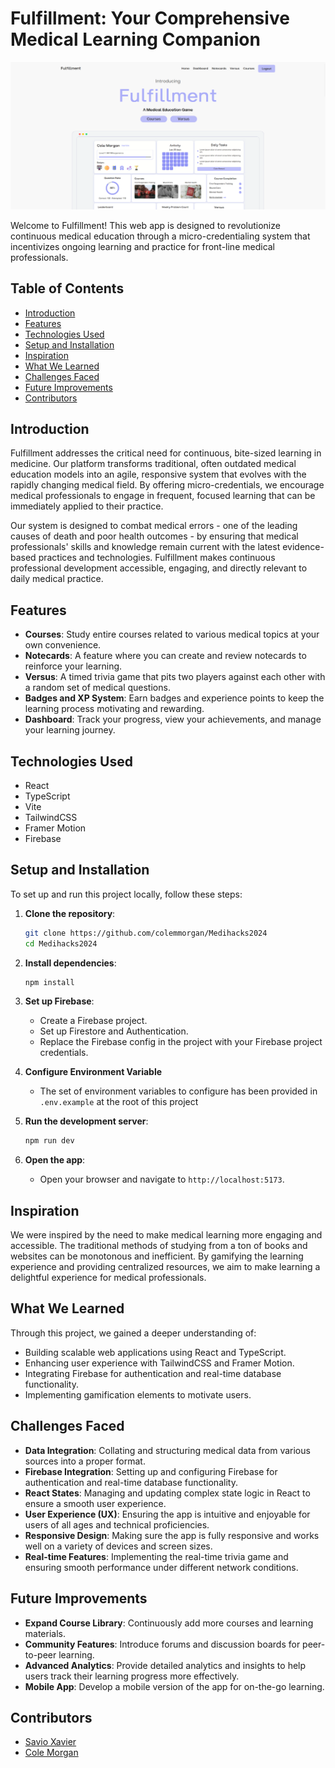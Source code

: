 # Fulfillment: Your Comprehensive Medical Learning Companion

![App Screenshot](./public/images/app.png)

Welcome to Fulfillment! This web app is designed to revolutionize continuous medical education through a micro-credentialing system that incentivizes ongoing learning and practice for front-line medical professionals.

## Table of Contents

- [Introduction](#introduction)
- [Features](#features)
- [Technologies Used](#technologies-used)
- [Setup and Installation](#setup-and-installation)
- [Inspiration](#inspiration)
- [What We Learned](#what-we-learned)
- [Challenges Faced](#challenges-faced)
- [Future Improvements](#future-improvements)
- [Contributors](#contributors)

## Introduction

Fulfillment addresses the critical need for continuous, bite-sized learning in medicine. Our platform transforms traditional, often outdated medical education models into an agile, responsive system that evolves with the rapidly changing medical field. By offering micro-credentials, we encourage medical professionals to engage in frequent, focused learning that can be immediately applied to their practice.

Our system is designed to combat medical errors - one of the leading causes of death and poor health outcomes - by ensuring that medical professionals' skills and knowledge remain current with the latest evidence-based practices and technologies. Fulfillment makes continuous professional development accessible, engaging, and directly relevant to daily medical practice.


## Features

- **Courses**: Study entire courses related to various medical topics at your own convenience.
- **Notecards**: A feature where you can create and review notecards to reinforce your learning.
- **Versus**: A timed trivia game that pits two players against each other with a random set of medical questions.
- **Badges and XP System**: Earn badges and experience points to keep the learning process motivating and rewarding.
- **Dashboard**: Track your progress, view your achievements, and manage your learning journey.

## Technologies Used

- React
- TypeScript
- Vite
- TailwindCSS
- Framer Motion
- Firebase

## Setup and Installation

To set up and run this project locally, follow these steps:

1. **Clone the repository**:

   ```bash
   git clone https://github.com/colemmorgan/Medihacks2024
   cd Medihacks2024
   ```

2. **Install dependencies**:

   ```bash
   npm install
   ```

3. **Set up Firebase**:

   - Create a Firebase project.
   - Set up Firestore and Authentication.
   - Replace the Firebase config in the project with your Firebase project credentials.

4. **Configure Environment Variable**

   - The set of environment variables to configure has been provided in `.env.example` at the root of this project

5. **Run the development server**:

   ```bash
   npm run dev
   ```

6. **Open the app**:
   - Open your browser and navigate to `http://localhost:5173`.

## Inspiration

We were inspired by the need to make medical learning more engaging and accessible. The traditional methods of studying from a ton of books and websites can be monotonous and inefficient. By gamifying the learning experience and providing centralized resources, we aim to make learning a delightful experience for medical professionals.

## What We Learned

Through this project, we gained a deeper understanding of:

- Building scalable web applications using React and TypeScript.
- Enhancing user experience with TailwindCSS and Framer Motion.
- Integrating Firebase for authentication and real-time database functionality.
- Implementing gamification elements to motivate users.

## Challenges Faced

- **Data Integration**: Collating and structuring medical data from various sources into a proper format.
- **Firebase Integration**: Setting up and configuring Firebase for authentication and real-time database functionality.
- **React States**: Managing and updating complex state logic in React to ensure a smooth user experience.
- **User Experience (UX)**: Ensuring the app is intuitive and enjoyable for users of all ages and technical proficiencies.
- **Responsive Design**: Making sure the app is fully responsive and works well on a variety of devices and screen sizes.
- **Real-time Features**: Implementing the real-time trivia game and ensuring smooth performance under different network conditions.

## Future Improvements

- **Expand Course Library**: Continuously add more courses and learning materials.
- **Community Features**: Introduce forums and discussion boards for peer-to-peer learning.
- **Advanced Analytics**: Provide detailed analytics and insights to help users track their learning progress more effectively.
- **Mobile App**: Develop a mobile version of the app for on-the-go learning.

## Contributors

- [Savio Xavier](https://github.com/savioxavier)
- [Cole Morgan](https://github.com/colemmorgan)
